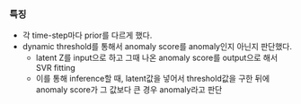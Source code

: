 ### 특징
- 각 time-step마다 prior를 다르게 했다.
- dynamic threshold를 통해서 anomaly score를 anomaly인지 아닌지 판단했다.  
  - latent Z를 input으로 하고 그때 나온 anomaly score를 output으로 해서 SVR fitting
  - 이를 통해 inference할 때, latent값을 넣어서 threshold값을 구한 뒤에 anomaly score가 그 값보다 큰 경우 anomaly라고 판단